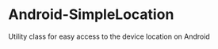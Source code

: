 Android-SimpleLocation
======================

Utility class for easy access to the device location on Android
